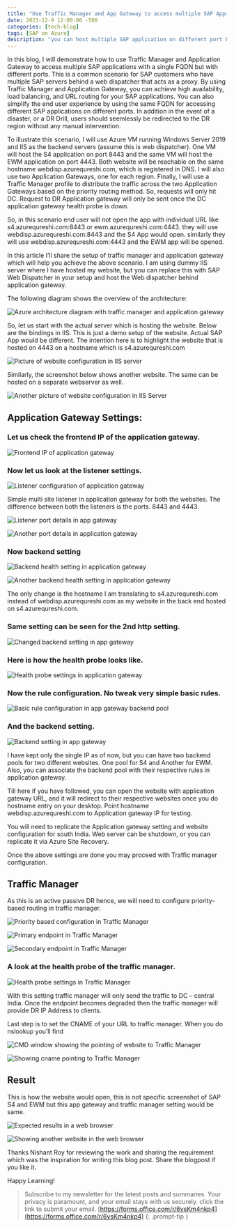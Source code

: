 ```yaml
---
title: "Use Traffic Manager and App Gateway to access multiple SAP Apps"
date: 2023-12-9 12:00:00 -500
categories: [tech-blog]
tags: [SAP on Azure]
description: "you can host multiple SAP application on different port but expose it centrally through Traffic manager and azure application gateway"
---
```


In this blog, I will demonstrate how to use Traffic Manager and Application Gateway to access multiple SAP applications with a single FQDN but with different ports. 
This is a common scenario for SAP customers who have multiple SAP servers behind a web dispatcher that acts as a proxy. 
By using Traffic Manager and Application Gateway, you can achieve high availability, load balancing, and URL routing for your SAP applications.
You can also simplify the end user experience by using the same FQDN for accessing different SAP applications on different ports.
In addition in the event of a disaster, or a DR Drill, users should seemlessly be redirected to the DR region without any manual intervention.

To illustrate this scenario, I will use Azure VM running Windows Server 2019 and IIS as the backend servers (assume this is web dispatcher).
One VM will host the S4 application on port 8443 and the same VM will host the EWM application on port 4443.
Both website will be reachable on the same hostname webdisp.azurequreshi.com, which is registered in DNS.
I will also use two Application Gateways, one for each region.
Finally, I will use a Traffic Manager profile to distribute the traffic across the two Application Gateways based on the priority routing method.
So, requests will only hit DC. Request to DR Application gateway will only be sent once the DC application gateway health probe is down.

So, in this scenario end user will not open the app with individual URL like s4.azurequreshi.com:8443
or ewm.azurequreshi.com:4443. they will use webdisp.azurequreshi.com:8443 and the S4 App would open.
similarly they will use webdisp.azurequreshi.com:4443 and the EWM app will be opened.

In this article I’ll share the setup of traffic manager and application gateway which will help you achieve the above scenario.
I am using dummy IIS server where I have hosted my website, but you can replace this with SAP Web Dispatcher in your setup and host the Web dispatcher behind application gateway.

The following diagram shows the overview of the architecture:

![Azure architecture diagram with traffic manager and application gateway](https://raw.githubusercontent.com/qureshiaquib/qureshiaquib.github.io/main/assets/10122023/azure-architecture-traffic-manager.jpg)


So, let us start with the actual server which is hosting the website.
Below are the bindings in IIS. This is just a demo setup of the website. Actual SAP App would be different. The intention here is to highlight the website that is hosted on 4443 on a hostname which is s4.azurequreshi.com

![Picture of website configuration in IIS server](https://raw.githubusercontent.com/qureshiaquib/qureshiaquib.github.io/main/assets/10122023/iis-server-website-configuration.jpg)

Similarly, the screenshot below shows another website. The same can be hosted on a separate webserver as well.

![Another picture of website configuration in IIS Server](https://raw.githubusercontent.com/qureshiaquib/qureshiaquib.github.io/main/assets/10122023/iis-server-another-website-configuration.jpg)

## Application Gateway Settings: 
### Let us check the frontend IP of the application gateway.

![Frontend IP of application gateway](https://raw.githubusercontent.com/qureshiaquib/qureshiaquib.github.io/main/assets/10122023/frontend-ip-application-gateway.jpg)

### Now let us look at the listener settings.

![Listener configuration of application gateway](https://raw.githubusercontent.com/qureshiaquib/qureshiaquib.github.io/main/assets/10122023/listener-configuration-application-gateway.jpg)

Simple multi site listener in application gateway for both the websites. The difference between both the listeners is the ports. 8443 and 4443.

![Listener port details in app gateway](https://raw.githubusercontent.com/qureshiaquib/qureshiaquib.github.io/main/assets/10122023/listener-port-details-application-gateway.jpg)

![Another port details in application gateway](https://raw.githubusercontent.com/qureshiaquib/qureshiaquib.github.io/main/assets/10122023/another-port-details-application-gateway.jpg)

### Now backend setting

![Backend health setting in application gateway](https://raw.githubusercontent.com/qureshiaquib/qureshiaquib.github.io/main/assets/10122023/backend-health-application-gateway.jpg)

![Another backend health setting in application gateway](https://raw.githubusercontent.com/qureshiaquib/qureshiaquib.github.io/main/assets/10122023/another-backend-health-application-gateway.jpg)

The only change is the hostname I am translating to s4.azurequreshi.com instead of webdisp.azurequreshi.com as my website in the back end hosted on s4.azurequreshi.com.

### Same setting can be seen for the 2nd http setting.

![Changed backend setting in app gateway](https://raw.githubusercontent.com/qureshiaquib/qureshiaquib.github.io/main/assets/10122023/changed-backend-setting-application-gateway.jpg)

### Here is how the health probe looks like.

![Health probe settings in application gateway](https://raw.githubusercontent.com/qureshiaquib/qureshiaquib.github.io/main/assets/10122023/health-probe-application-gateway.jpg)

### Now the rule configuration. No tweak very simple basic rules.

![Basic rule configuration in app gateway backend pool](https://raw.githubusercontent.com/qureshiaquib/qureshiaquib.github.io/main/assets/10122023/basic-rule-configuration-application-gateway.jpg)

### And the backend setting.

![Backend setting in app gateway](https://raw.githubusercontent.com/qureshiaquib/qureshiaquib.github.io/main/assets/10122023/backend-setting-application-gateway.jpg)

I have kept only the single IP as of now, but you can have two backend pools for two different websites. One pool for S4 and Another for EWM. Also, you can associate the backend pool with their respective rules in application gateway.

Till here if you have followed, you can open the website with application gateway URL, and it will redirect to their respective websites once you do hostname entry on your desktop.
Point hostname webdisp.azurequreshi.com to Application gateway IP for testing.

You will need to replicate the Application gateway setting and website configuration for south India.
Web server can be shutdown, or you can replicate it via Azure Site Recovery.

Once the above settings are done you may proceed with Traffic manager configuration.

## Traffic Manager
As this is an active passive DR hence, we will need to configure priority-based routing in traffic manager. 

![Priority based configuration in Traffic Manager](https://raw.githubusercontent.com/qureshiaquib/qureshiaquib.github.io/main/assets/10122023/priority-based-traffic-manager.jpg)

![Primary endpoint in Traffic Manager](https://raw.githubusercontent.com/qureshiaquib/qureshiaquib.github.io/main/assets/10122023/primary-endpoint-traffic-manager.jpg)

![Secondary endpoint in Traffic Manager](https://raw.githubusercontent.com/qureshiaquib/qureshiaquib.github.io/main/assets/10122023/secondary-endpoint-traffic-manager.jpg)

### A look at the health probe of the traffic manager.

![Health probe settings in Traffic Manager](https://raw.githubusercontent.com/qureshiaquib/qureshiaquib.github.io/main/assets/10122023/health-probe-traffic-manager.jpg)


With this setting traffic manager will only send the traffic to DC – central India. Once the endpoint becomes degraded then the traffic manager will provide DR IP Address to clients.

Last step is to set the CNAME of your URL to traffic manager.
When you do nslookup you’ll find 

![CMD window showing the pointing of website to Traffic Manager](https://raw.githubusercontent.com/qureshiaquib/qureshiaquib.github.io/main/assets/10122023/cmd-window-pointing-traffic-manager.jpg)

![Showing cname pointing to Traffic Manager](https://raw.githubusercontent.com/qureshiaquib/qureshiaquib.github.io/main/assets/10122023/cname-pointing-traffic-manager.jpg)

## Result
This is how the website would open, this is not specific screenshot of SAP S4 and EWM but this app gateway and traffic manager setting would be same.

![Expected results in a web browser](https://raw.githubusercontent.com/qureshiaquib/qureshiaquib.github.io/main/assets/10122023/expected-results-web-browser.jpg)


![Showing another website in the web browser](https://raw.githubusercontent.com/qureshiaquib/qureshiaquib.github.io/main/assets/10122023/another-website-web-browser.jpg)

Thanks Nishant Roy for reviewing the work and sharing the requirement which was the inspiration for writing this blog post.
Share the blogpost if you like it.

Happy Learning!

>Subscribe to my newsletter for the latest posts and summaries. Your privacy is paramount, and your email stays with us securely.
click the link to submit your email.
[https://forms.office.com/r/6ysKm4nkp4](https://forms.office.com/r/6ysKm4nkp4)
{: .prompt-tip }
